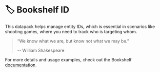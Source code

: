 # 🏷️ Bookshelf ID

This datapack helps manage entity IDs, which is essential in scenarios like shooting games, where you need to track who is targeting whom.

> “We know what we are, but know not what we may be.”
>
> -- William Shakespeare

For more details and usage examples, check out the Bookshelf [documentation](https://docs.mcbookshelf.dev/en/latest/modules/id.html).

